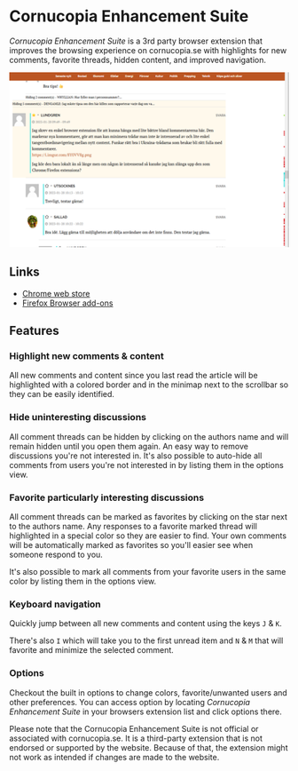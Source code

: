 # Cornucopia Enhancement Suite

_Cornucopia Enhancement Suite_ is a 3rd party browser extension that improves the browsing experience on cornucopia.se with highlights for new comments, favorite threads, hidden content, and improved navigation.

![Screenshot](screenshots/comments.png)


## Links

* [Chrome web store](https://chrome.google.com/webstore/detail/cornucopia-enhancement-su/fodaamebkhjlgeaapmfikdjkleahllmb?hl=en-US&authuser=0)
* [Firefox Browser add-ons](https://addons.mozilla.org/en-US/firefox/addon/cornucopia-enhancement-suite/)


## Features

### Highlight new comments & content
All new comments and content since you last read the article will be highlighted with a colored border and in the minimap next to the scrollbar so they can be easily identified.

### Hide uninteresting discussions
All comment threads can be hidden by clicking on the authors name and will remain hidden until you open them again. An easy way to remove discussions you're not interested in. It's also possible to auto-hide all comments from users you're not interested in by listing them in the options view. 

### Favorite particularly interesting discussions
All comment threads can be marked as favorites by clicking on the star next to the authors name. Any responses to a favorite marked thread will highlighted in a special color so they are easier to find. Your own comments will be automatically marked as favorites so you'll easier see when someone respond to you.

It's also possible to mark all comments from your favorite users in the same color by listing them in the options view.

### Keyboard navigation
Quickly jump between all new comments and content using the keys `J` & `K`.

There's also `I` which will take you to the first unread item and `N` & `M` that will favorite and minimize the selected comment.

### Options
Checkout the built in options to change colors, favorite/unwanted users and other preferences. You can access option by locating _Cornucopia Enhancement Suite_ in your browsers extension list and click options there.

Please note that the Cornucopia Enhancement Suite is not official or associated with cornucopia.se. It is a third-party extension that is not endorsed or supported by the website. Because of that, the extension might not work as intended if changes are made to the website.